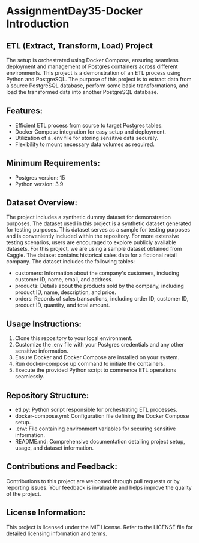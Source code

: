 # AssignmentDay35-Docker Introduction

## ETL (Extract, Transform, Load) Project

The setup is orchestrated using Docker Compose, ensuring seamless deployment and management of Postgres containers across different environments. This project is a demonstration of an ETL process using Python and PostgreSQL. The purpose of this project is to extract data from a source PostgreSQL database, perform some basic transformations, and load the transformed data into another PostgreSQL database.

## Features:
- Efficient ETL process from source to target Postgres tables.
- Docker Compose integration for easy setup and deployment.
- Utilization of a .env file for storing sensitive data securely.
- Flexibility to mount necessary data volumes as required.

## Minimum Requirements:
- Postgres version: 15
- Python version: 3.9

## Dataset Overview:
The project includes a synthetic dummy dataset for demonstration purposes. The dataset used in this project is a synthetic dataset generated for testing purposes. This dataset serves as a sample for testing purposes and is conveniently included within the repository. For more extensive testing scenarios, users are encouraged to explore publicly available datasets. For this project, we are using a sample dataset obtained from Kaggle. The dataset contains historical sales data for a fictional retail company. The dataset includes the following tables:
- customers: Information about the company's customers, including customer ID, name, email, and address.
- products: Details about the products sold by the company, including product ID, name, description, and price.
- orders: Records of sales transactions, including order ID, customer ID, product ID, quantity, and total amount.

## Usage Instructions:
1. Clone this repository to your local environment.
2. Customize the .env file with your Postgres credentials and any other sensitive information.
3. Ensure Docker and Docker Compose are installed on your system.
4. Run docker-compose up command to initiate the containers.
5. Execute the provided Python script to commence ETL operations seamlessly.

## Repository Structure:
- etl.py: Python script responsible for orchestrating ETL processes.
- docker-compose.yml: Configuration file defining the Docker Compose setup.
- .env: File containing environment variables for securing sensitive information.
- README.md: Comprehensive documentation detailing project setup, usage, and dataset information.

## Contributions and Feedback:
Contributions to this project are welcomed through pull requests or by reporting issues. Your feedback is invaluable and helps improve the quality of the project.

## License Information:
This project is licensed under the MIT License. Refer to the LICENSE file for detailed licensing information and terms.

